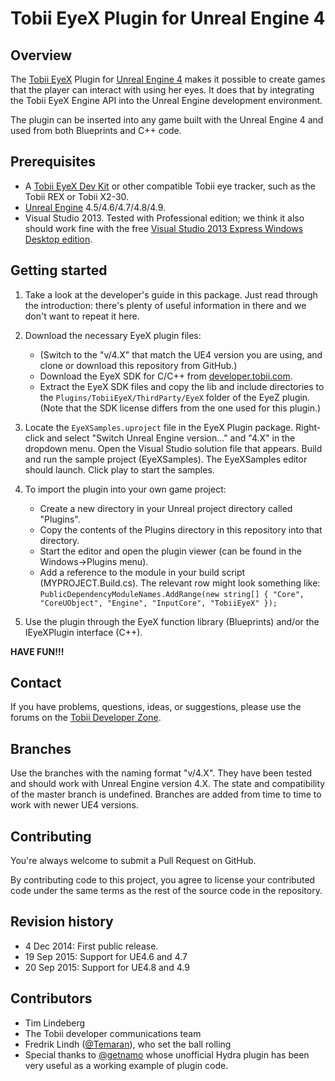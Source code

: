 Tobii EyeX Plugin for Unreal Engine 4
=====================================

Overview
--------
The [Tobii EyeX](http://www.tobii.com/eyex) Plugin for [Unreal Engine 4](https://www.unrealengine.com) 
makes it possible to create games that the player can interact with using her 
eyes. It does that by integrating the Tobii EyeX Engine API into the Unreal 
Engine development environment.

The plugin can be inserted into any game built with the Unreal Engine 4 and
used from both Blueprints and C++ code.

Prerequisites
-------------
* A [Tobii EyeX Dev Kit](http://www.tobii.com/buy-eyex/) or other compatible Tobii eye tracker, such as the Tobii REX or Tobii X2-30.
* [Unreal Engine](https://www.unrealengine.com) 4.5/4.6/4.7/4.8/4.9.
* Visual Studio 2013. Tested with Professional edition; we think it also should work fine with the free  [Visual Studio 2013 Express Windows Desktop edition](http://www.visualstudio.com/downloads/download-visual-studio-vs#d-express-windows-desktop).

Getting started
---------------
1. Take a look at the developer's guide in this package. Just read through the
   introduction: there's plenty of useful information in there and we don't
   want to repeat it here.

2. Download the necessary EyeX plugin files:
   - (Switch to the "v/4.X" that match the UE4 version you are using, and clone
     or download this repository from GitHub.)
   - Download the EyeX SDK for C/C++ from [developer.tobii.com](http://developer.tobii.com/downloads). 
   - Extract the EyeX SDK files and copy the lib and include directories to the
     `Plugins/TobiiEyeX/ThirdParty/EyeX` folder of the EyeZ plugin. (Note that 
	 the SDK license differs from the one used for this plugin.)

3. Locate the `EyeXSamples.uproject` file in the EyeX Plugin package. Right-
   click and select "Switch Unreal Engine version..." and "4.X" in the dropdown
   menu. Open the Visual Studio solution file that appears. Build and run the 
   sample project (EyeXSamples). The EyeXSamples editor should launch. Click 
   play to start the samples.

4. To import the plugin into your own game project:
   - Create a new directory in your Unreal project directory called "Plugins".
   - Copy the contents of the Plugins directory in this repository into that
     directory.
   - Start the editor and open the plugin viewer (can be found in the
     Windows->Plugins menu).
   - Add a reference to the module in your build script (MYPROJECT.Build.cs).
     The relevant row might look something like:
     `PublicDependencyModuleNames.AddRange(new string[] { "Core", "CoreUObject",
     "Engine", "InputCore", "TobiiEyeX" });`

5. Use the plugin through the EyeX function library (Blueprints) and/or the
   IEyeXPlugin interface (C++).

**HAVE FUN!!!**

Contact
-------
If you have problems, questions, ideas, or suggestions, please use the forums
on the [Tobii Developer Zone](http://developer.tobii.com/).

Branches
--------
Use the branches with the naming format "v/4.X". They have been tested and 
should work with Unreal Engine version 4.X.
The state and compatibility of the master branch is undefined. 
Branches are added from time to time to work with newer UE4 versions.

Contributing
------------
You're always welcome to submit a Pull Request on GitHub.

By contributing code to this project, you agree to license your contributed code
under the same terms as the rest of the source code in the repository.

Revision history
----------------
* 4 Dec 2014: First public release.
* 19 Sep 2015: Support for UE4.6 and 4.7
* 20 Sep 2015: Support for UE4.8 and 4.9

Contributors
------------
* Tim Lindeberg  
* The Tobii developer communications team  
* Fredrik Lindh ([@Temaran](https://github.com/Temaran)), who set the ball rolling  
* Special thanks to [@getnamo](https://github.com/getnamo) whose unofficial Hydra plugin has been very useful
as a working example of plugin code.
